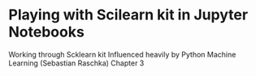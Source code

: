 # Playing with Scilearn kit in Jupyter Notebooks

Working through Scklearn kit 
Influenced heavily by Python Machine Learning (Sebastian Raschka) Chapter 3
